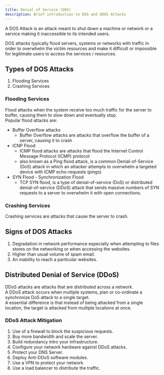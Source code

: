 ```yaml
---
title: Denial of Service (DOS)
description: Brief introduction to DOS and DDOS Attacks
---
```


A DOS Attack is an attack meant to shut down a machine or network or a service making it inaccessible to its intended users.

DOS attacks typically flood servers, systems or networks with traffic in order to overwhelm the victim resources and make it difficult or impossible for legitimate users to access the services / resources.

## Types of DOS Attacks
1. Flooding Services
2. Crashing Services

### Flooding Services
Flood attacks when the system receive too much traffic for the server to buffer, causing them to slow down and eventually stop.  
Popular flood attacks are:

- Buffer Overflow attacks 
    - Buffer Overflow attacks are attacks that overflow the buffer of a server, causing it to crash
- ICNP Flood 
    - ICMP flood attacks are attacks that flood the Internet Control Message Protocol (ICMP) protocol 
    - also known as a Ping flood attack, is a common Denial-of-Service (DoS) attack in which an attacker attempts to overwhelm a targeted device with ICMP echo-requests (pings)
- SYN Flood - Synchronization Flood
    - TCP SYN flood, is a type of denial-of-service (DoS) or distributed denial-of-service (DDoS) attack that sends massive numbers of SYN requests to a server to overwhelm it with open connections.


### Crashing Services
Crashing services are attacks that cause the server to crash.

## Signs of DOS Attacks
1. Degradation in network performance especially when attempting to files stores on the networking or when accessing the websites.
2. Higher than usual volume of spam email.
3. An inability to reach a particular websites.

## Distributed Denial of Service (DDoS)
DDoS attacks are attacks that are distributed across a network.  
A DDoS attack occurs when multiple systems, plan or co-ordinate a synchronize DoS attack to a single target.  
A essential difference is that instead of being attacked from a single location, the target is attacked from multiple locations at once.

### DDoS Attack Mitigation
1. Use of a firewall to block the suspicious requests.
2. Buy more bandwidth and scale the server.
3. Build redundancy intro your infrastructure.
4. Configure your network hardware against DDoS attacks.
5. Protect your DNS Server.
6. Deploy Anti-DDoS software modules.
7. Use a VPN to protect your network.
8. Use a load balancer to distribute the traffic.
